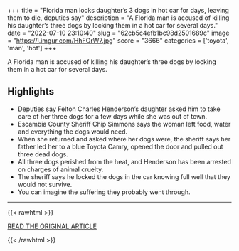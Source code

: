 +++
title = "Florida man locks daughter’s 3 dogs in hot car for days, leaving them to die, deputies say"
description = "A Florida man is accused of killing his daughter’s three dogs by locking them in a hot car for several days."
date = "2022-07-10 23:10:40"
slug = "62cb5c4efb1bc98d2501689c"
image = "https://i.imgur.com/HhFOrW7.jpg"
score = "3666"
categories = ['toyota', 'man', 'hot']
+++

A Florida man is accused of killing his daughter’s three dogs by locking them in a hot car for several days.

## Highlights

- Deputies say Felton Charles Henderson’s daughter asked him to take care of her three dogs for a few days while she was out of town.
- Escambia County Sheriff Chip Simmons says the woman left food, water and everything the dogs would need.
- When she returned and asked where her dogs were, the sheriff says her father led her to a blue Toyota Camry, opened the door and pulled out three dead dogs.
- All three dogs perished from the heat, and Henderson has been arrested on charges of animal cruelty.
- The sheriff says he locked the dogs in the car knowing full well that they would not survive.
- You can imagine the suffering they probably went through.

---

{{< rawhtml >}}
  <p class="article-category">
    <a target="_blank" href="https://www.fox13news.com/news/florida-man-locks-daughters-3-dogs-in-hot-car-for-days-leaving-them-to-die-deputies-say">READ THE ORIGINAL ARTICLE</a>
  </p>
{{< /rawhtml >}}
